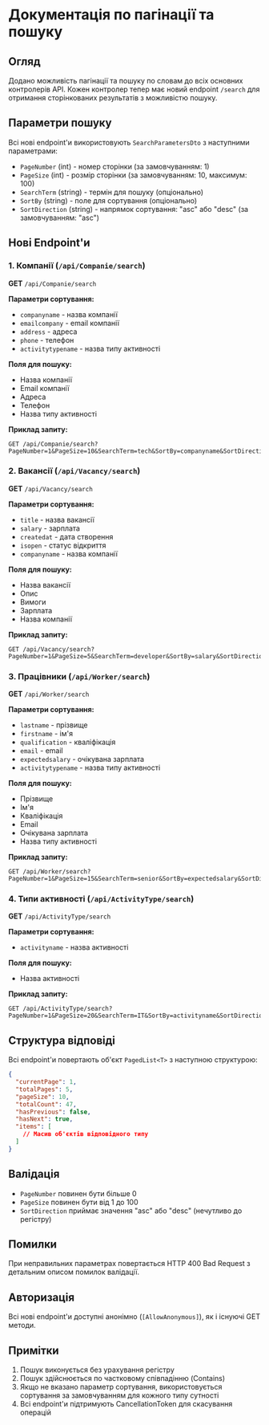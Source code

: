 # Документація по пагінації та пошуку

## Огляд

Додано можливість пагінації та пошуку по словам до всіх основних контролерів API. Кожен контролер тепер має новий endpoint `/search` для отримання сторінкованих результатів з можливістю пошуку.

## Параметри пошуку

Всі нові endpoint'и використовують `SearchParametersDto` з наступними параметрами:

- `PageNumber` (int) - номер сторінки (за замовчуванням: 1)
- `PageSize` (int) - розмір сторінки (за замовчуванням: 10, максимум: 100)
- `SearchTerm` (string) - термін для пошуку (опціонально)
- `SortBy` (string) - поле для сортування (опціонально)
- `SortDirection` (string) - напрямок сортування: "asc" або "desc" (за замовчуванням: "asc")

## Нові Endpoint'и

### 1. Компанії (`/api/Companie/search`)

**GET** `/api/Companie/search`

**Параметри сортування:**
- `companyname` - назва компанії
- `emailcompany` - email компанії
- `address` - адреса
- `phone` - телефон
- `activitytypename` - назва типу активності

**Поля для пошуку:**
- Назва компанії
- Email компанії
- Адреса
- Телефон
- Назва типу активності

**Приклад запиту:**
```
GET /api/Companie/search?PageNumber=1&PageSize=10&SearchTerm=tech&SortBy=companyname&SortDirection=asc
```

### 2. Вакансії (`/api/Vacancy/search`)

**GET** `/api/Vacancy/search`

**Параметри сортування:**
- `title` - назва вакансії
- `salary` - зарплата
- `createdat` - дата створення
- `isopen` - статус відкриття
- `companyname` - назва компанії

**Поля для пошуку:**
- Назва вакансії
- Опис
- Вимоги
- Зарплата
- Назва компанії

**Приклад запиту:**
```
GET /api/Vacancy/search?PageNumber=1&PageSize=5&SearchTerm=developer&SortBy=salary&SortDirection=desc
```

### 3. Працівники (`/api/Worker/search`)

**GET** `/api/Worker/search`

**Параметри сортування:**
- `lastname` - прізвище
- `firstname` - ім'я
- `qualification` - кваліфікація
- `email` - email
- `expectedsalary` - очікувана зарплата
- `activitytypename` - назва типу активності

**Поля для пошуку:**
- Прізвище
- Ім'я
- Кваліфікація
- Email
- Очікувана зарплата
- Назва типу активності

**Приклад запиту:**
```
GET /api/Worker/search?PageNumber=1&PageSize=15&SearchTerm=senior&SortBy=expectedsalary&SortDirection=desc
```

### 4. Типи активності (`/api/ActivityType/search`)

**GET** `/api/ActivityType/search`

**Параметри сортування:**
- `activityname` - назва активності

**Поля для пошуку:**
- Назва активності

**Приклад запиту:**
```
GET /api/ActivityType/search?PageNumber=1&PageSize=20&SearchTerm=IT&SortBy=activityname&SortDirection=asc
```

## Структура відповіді

Всі endpoint'и повертають об'єкт `PagedList<T>` з наступною структурою:

```json
{
  "currentPage": 1,
  "totalPages": 5,
  "pageSize": 10,
  "totalCount": 47,
  "hasPrevious": false,
  "hasNext": true,
  "items": [
    // Масив об'єктів відповідного типу
  ]
}
```

## Валідація

- `PageNumber` повинен бути більше 0
- `PageSize` повинен бути від 1 до 100
- `SortDirection` приймає значення "asc" або "desc" (нечутливо до регістру)

## Помилки

При неправильних параметрах повертається HTTP 400 Bad Request з детальним описом помилок валідації.

## Авторизація

Всі нові endpoint'и доступні анонімно (`[AllowAnonymous]`), як і існуючі GET методи.

## Примітки

1. Пошук виконується без урахування регістру
2. Пошук здійснюється по частковому співпадінню (Contains)
3. Якщо не вказано параметр сортування, використовується сортування за замовчуванням для кожного типу сутності
4. Всі endpoint'и підтримують CancellationToken для скасування операцій 